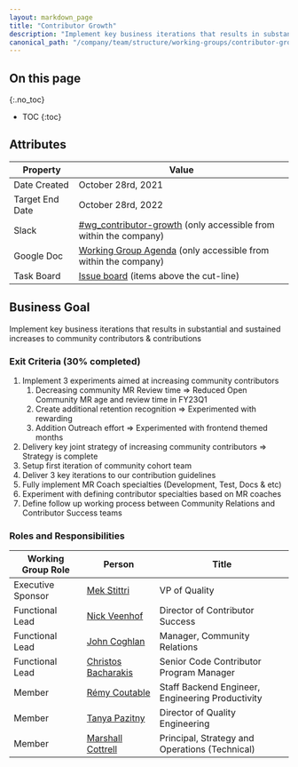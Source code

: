 ```yaml
---
layout: markdown_page
title: "Contributor Growth"
description: "Implement key business iterations that results in substantial and sustained increases to community contributors & contributions"
canonical_path: "/company/team/structure/working-groups/contributor-growth/"
---
```


## On this page
{:.no_toc}

- TOC
{:toc}

## Attributes

| Property        | Value           |
|-----------------|-----------------|
| Date Created    | October 28rd, 2021 |
| Target End Date | October 28rd, 2022 |
| Slack           | [#wg_contributor-growth](https://gitlab.slack.com/archives/C0223D98HHC) (only accessible from within the company) |
| Google Doc      | [Working Group Agenda](https://docs.google.com/document/d/1AOgqaslnq-WI1ICSZ1NzSnALf1Va4D5qAD191icAoSI/edit#) (only accessible from within the company) |
| Task Board      | [Issue board](https://gitlab.com/groups/gitlab-com/-/boards/3014703?label_name%5B%5D=Contribution%20Efficiency) (items above the cut-line) |

## Business Goal

Implement key business iterations that results in substantial and sustained increases to community contributors & contributions

### Exit Criteria (30% completed)

1. Implement 3 experiments aimed at increasing community contributors
   1. Decreasing community MR Review time => Reduced Open Community MR age and review time in FY23Q1 
   1. Create additional retention recognition => Experimented with rewarding 
   1. Addition Outreach effort => Experimented with frontend themed months
1. Delivery key joint strategy of increasing community contributors => Strategy is complete
1. Setup first iteration of community cohort team 
1. Deliver 3 key iterations to our contribution guidelines 
1. Fully implement MR Coach specialties (Development, Test, Docs & etc)
1. Experiment with defining contributor specialties based on MR coaches 
1. Define follow up working process between Community Relations and Contributor Success teams


### Roles and Responsibilities

| Working Group Role    | Person                                               | Title                                                      |
|-----------------------|------------------------------------------------------|------------------------------------------------------------|
| Executive Sponsor     | [Mek Stittri](https://gitlab.com/meks)               | VP of Quality                                              |
| Functional Lead       | [Nick Veenhof](https://gitlab.com/kwiebers)          | Director of Contributor Success                            |
| Functional Lead       | [John Coghlan](https://gitlab.com/johncoghlan)       | Manager, Community Relations                               |
| Functional Lead       | [Christos Bacharakis](https://gitlab.com/cbacharakis)| Senior Code Contributor Program Manager                    |
| Member                | [Rémy Coutable](https://gitlab.com/rymai)            | Staff Backend Engineer, Engineering Productivity           |
| Member                | [Tanya Pazitny](https://gitlab.com/tpazitny)         | Director of Quality Engineering                            |
| Member                | [Marshall Cottrell](https://gitlab.com/marshall007)  | Principal, Strategy and Operations (Technical)             |           
